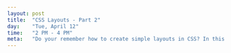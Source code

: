 ```yaml
---
layout: post
title:  "CSS Layouts - Part 2"
day:    "Tue, April 12"
time:   "2 PM - 4 PM"
meta:   "Do your remember how to create simple layouts in CSS? In this lecture we rock and we build much more complex grid systems. Fasten your seatbelt, we are gonna fly!"
---
```

